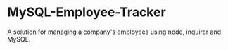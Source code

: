 # MySQL-Employee-Tracker
A solution for managing a company's employees using node, inquirer and MySQL.
